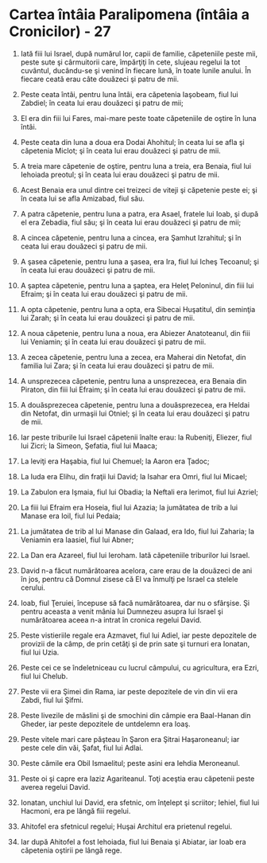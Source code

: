 # Cartea &#238;nt&#226;ia Paralipomena (&#238;nt&#226;ia a Cronicilor) - 27

1. Iată fiii lui Israel, după numărul lor, capii de familie, căpeteniile peste mii, peste sute şi cârmuitorii care, împărţiţi în cete, slujeau regelui la tot cuvântul, ducându-se şi venind în fiecare lună, în toate lunile anului. În fiecare ceată erau câte douăzeci şi patru de mii. 

2. Peste ceata întâi, pentru luna întâi, era căpetenia Iaşobeam, fiul lui Zabdiel; în ceata lui erau douăzeci şi patru de mii; 

3. El era din fiii lui Fares, mai-mare peste toate căpeteniile de oştire în luna întâi. 

4. Peste ceata din luna a doua era Dodai Ahohitul; în ceata lui se afla şi căpetenia Miclot; şi în ceata lui erau douăzeci şi patru de mii. 

5. A treia mare căpetenie de oştire, pentru luna a treia, era Benaia, fiul lui Iehoiada preotul; şi în ceata lui erau douăzeci şi patru de mii. 

6. Acest Benaia era unul dintre cei treizeci de viteji şi căpetenie peste ei; şi în ceata lui se afla Amizabad, fiul său. 

7. A patra căpetenie, pentru luna a patra, era Asael, fratele lui Ioab, şi după el era Zebadia, fiul său; şi în ceata lui erau douăzeci şi patru de mii; 

8. A cincea căpetenie, pentru luna a cincea, era Şamhut Izrahitul; şi în ceata lui erau douăzeci şi patru de mii. 

9. A şasea căpetenie, pentru luna a şasea, era Ira, fiul lui Icheş Tecoanul; şi în ceata lui erau douăzeci şi patru de mii. 

10. A şaptea căpetenie, pentru luna a şaptea, era Heleţ Peloninul, din fiii lui Efraim; şi în ceata lui erau douăzeci şi patru de mii. 

11. A opta căpetenie, pentru luna a opta, era Sibecai Huşatitul, din seminţia lui Zarah; şi în ceata lui erau douăzeci şi patru de mii. 

12. A noua căpetenie, pentru luna a noua, era Abiezer Anatoteanul, din fiii lui Veniamin; şi în ceata lui erau douăzeci şi patru de mii. 

13. A zecea căpetenie, pentru luna a zecea, era Maherai din Netofat, din familia lui Zara; şi în ceata lui erau douăzeci şi patru de mii. 

14. A unsprezecea căpetenie, pentru luna a unsprezecea, era Benaia din Piraton, din fiii lui Efraim; şi în ceata lui erau douăzeci şi patru de mii. 

15. A douăsprezecea căpetenie, pentru luna a douăsprezecea, era Heldai din Netofat, din urmaşii lui Otniel; şi în ceata lui erau douăzeci şi patru de mii. 

16. Iar peste triburile lui Israel căpetenii înalte erau: la Rubeniţi, Eliezer, fiul lui Zicri; la Simeon, Şefatia, fiul lui Maaca; 

17. La leviţi era Haşabia, fiul lui Chemuel; la Aaron era Ţadoc; 

18. La Iuda era Elihu, din fraţii lui David; la Isahar era Omri, fiul lui Micael; 

19. La Zabulon era Işmaia, fiul lui Obadia; la Neftali era Ierimot, fiul lui Azriel; 

20. La fiii lui Efraim era Hoseia, fiul lui Azazia; la jumătatea de trib a lui Manase era Ioil, fiul lui Pedaia; 

21. La jumătatea de trib al lui Manase din Galaad, era Ido, fiul lui Zaharia; la Veniamin era Iaasiel, fiul lui Abner; 

22. La Dan era Azareel, fiul lui Ieroham. Iată căpeteniile triburilor lui Israel. 

23. David n-a făcut numărătoarea acelora, care erau de la douăzeci de ani în jos, pentru că Domnul zisese că El va înmulţi pe Israel ca stelele cerului. 

24. Ioab, fiul Ţeruiei, începuse să facă numărătoarea, dar nu o sfârşise. Şi pentru aceasta a venit mânia lui Dumnezeu asupra lui Israel şi numărătoarea aceea n-a intrat în cronica regelui David. 

25. Peste vistieriile regale era Azmavet, fiul lui Adiel, iar peste depozitele de provizii de la câmp, de prin cetăţi şi de prin sate şi turnuri era Ionatan, fiul lui Uzia. 

26. Peste cei ce se îndeletniceau cu lucrul câmpului, cu agricultura, era Ezri, fiul lui Chelub. 

27. Peste vii era Şimei din Rama, iar peste depozitele de vin din vii era Zabdi, fiul lui Şifmi. 

28. Peste livezile de măslini şi de smochini din câmpie era Baal-Hanan din Gheder, iar peste depozitele de untdelemn era Ioaş. 

29. Peste vitele mari care păşteau în Şaron era Şitrai Haşaroneanul; iar peste cele din văi, Şafat, fiul lui Adlai. 

30. Peste cămile era Obil Ismaelitul; peste asini era Iehdia Meroneanul. 

31. Peste oi şi capre era Iaziz Agariteanul. Toţi aceştia erau căpetenii peste averea regelui David. 

32. Ionatan, unchiul lui David, era sfetnic, om înţelept şi scriitor; Iehiel, fiul lui Hacmoni, era pe lângă fiii regelui. 

33. Ahitofel era sfetnicul regelui; Huşai Architul era prietenul regelui. 

34. Iar după Ahitofel a fost Iehoiada, fiul lui Benaia şi Abiatar, iar Ioab era căpetenia oştirii pe lângă rege. 

